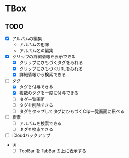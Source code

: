 # TBox

## TODO

- [x] アルバムの編集
  - アルバムの削除
  - アルバム名の編集
- [x] クリップの詳細情報を表示できる
  - [x] クリップにひもづくタグをみれる
  - [x] クリップにひもづくURLをみれる
  - [x] 詳細情報から検索できる
- [ ] タグ
  - [x] タグを付与できる
  - [x] 複数のタグを一度に付与できる
  - [ ] タグ一覧画面
  - [ ] タグを削除できる
  - [ ] タグをタップしてタグにひもづくClip一覧画面に飛べる
- [ ] 検索
  - [ ] アルバムを検索できる
  - [ ] タグを検索できる
- [ ] iCloudバックアップ
- UI
  - [ ] ToolBar を TabBar の上に表示する
